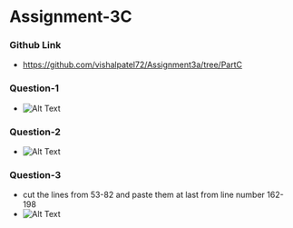 
# Assignment-3C

### Github Link
   - https://github.com/vishalpatel72/Assignment3a/tree/PartC


### Question-1
   - ![Alt Text](https://github.com/vishalpatel72/Assignment3a/blob/PartC/q1.png)
 
  

### Question-2 
   - ![Alt Text](https://github.com/vishalpatel72/Assignment3a/blob/PartC/q2.png)
  
### Question-3
   - cut the lines from 53-82 and paste them at last from line number 162-198
   - ![Alt Text](https://github.com/vishalpatel72/Assignment3a/blob/PartC/q3.png)
   
   
   

